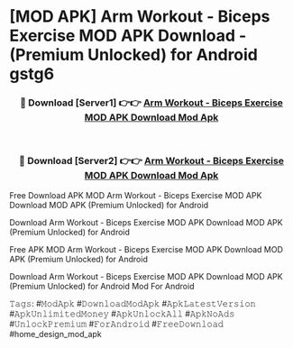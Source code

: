 # [MOD APK] Arm Workout - Biceps Exercise MOD APK Download - (Premium Unlocked) for Android gstg6



<div align="center">
<h3>🔴 Download [Server1] 👉👉 <a href="https://momento.my/?title=Arm_Workout_-_Biceps_Exercise_MOD_APK_Download">Arm Workout - Biceps Exercise MOD APK Download Mod Apk</a></h3><br>

<h3>🔴 Download [Server2] 👉👉 <a href="https://momento.my/?title=Arm_Workout_-_Biceps_Exercise_MOD_APK_Download">Arm Workout - Biceps Exercise MOD APK Download Mod Apk</a></h3>
</div>



Free Download APK MOD Arm Workout - Biceps Exercise MOD APK Download MOD APK (Premium Unlocked) for Android

Download Arm Workout - Biceps Exercise MOD APK Download MOD APK (Premium Unlocked) for Android

Free APK MOD Arm Workout - Biceps Exercise MOD APK Download MOD APK (Premium Unlocked) for Android

Download Arm Workout - Biceps Exercise MOD APK Download MOD APK (Premium Unlocked) for Android Mod For Android

𝚃𝚊𝚐𝚜: #𝙼𝚘𝚍𝙰𝚙𝚔 #𝙳𝚘𝚠𝚗𝚕𝚘𝚊𝚍𝙼𝚘𝚍𝙰𝚙𝚔 #𝙰𝚙𝚔𝙻𝚊𝚝𝚎𝚜𝚝𝚅𝚎𝚛𝚜𝚒𝚘𝚗 #𝙰𝚙𝚔𝚄𝚗𝚕𝚒𝚖𝚒𝚝𝚎𝚍𝙼𝚘𝚗𝚎𝚢 #𝙰𝚙𝚔𝚄𝚗𝚕𝚘𝚌𝚔𝙰𝚕𝚕 #𝙰𝚙𝚔𝙽𝚘𝙰𝚍𝚜 #𝚄𝚗𝚕𝚘𝚌𝚔𝙿𝚛𝚎𝚖𝚒𝚞𝚖 #𝙵𝚘𝚛𝙰𝚗𝚍𝚛𝚘𝚒𝚍 #𝙵𝚛𝚎𝚎𝙳𝚘𝚠𝚗𝚕𝚘𝚊𝚍 #home_design_mod_apk
